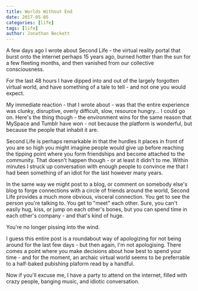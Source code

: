 ```yaml
---
title: Worlds Without End
date: 2017-05-05
categories: [life]
tags: [life]
author: Jonathan Beckett
---
```


A few days ago I wrote about Second Life - the virtual reality portal that burst onto the internet perhaps 15 years ago, burned hotter than the sun for a few fleeting months, and then vanished from our collective consciousness.

For the last 48 hours I have dipped into and out of the largely forgotten virtual world, and have something of a tale to tell - and not one you would expect.

My immediate reaction - that I wrote about - was that the entire experience was clunky, disruptive, overly difficult, slow, resource hungry... I could go on. Here's the thing though - the environment wins for the same reason that MySpace and Tumblr have won - not because the platform is wonderful, but because the people that inhabit it are.

Second Life is perhaps remarkable in that the hurdles it places in front of you are so high you might imagine people would give up before reaching the tipping point where you form friendships and become attached to the community. That doesn't happen though - or at least it didn't to me. Within minutes I struck up conversation with enough people to convince me that I had been something of an idiot for the last however many years.

In the same way we might post to a blog, or comment on somebody else's blog to forge connections with a circle of friends around the world, Second Life provides a much more obvious, visceral connection. You get to see the person you're talking to. You get to "meet" each other. Sure, you can't easily hug, kiss, or jump on each other's bones, but you can spend time in each other's company - and that's kind of huge.

You're no longer pissing into the wind.

I guess this entire post is a roundabout way of apologizing for not being around for the last few days - but then again, I'm not apologising. There comes a point where you make decisions about how best to spend your time - and for the moment, an archaic virtual world seems to be preferrable to a half-baked pubishing plaform read by a handful.

Now if you'll excuse me, I have a party to attend on the internet, filled with crazy people, banging music, and idiotic conversation.